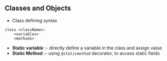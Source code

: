 ## Classes and Objects

- Class defining syntax
```buildoutcfg
class <className>:
    <variables>
    <methods>
```
- **Static variable** :- directly define a variable in the class and assign value
- **Static Method** :- using `@staticmethod` decorator, to access static fields